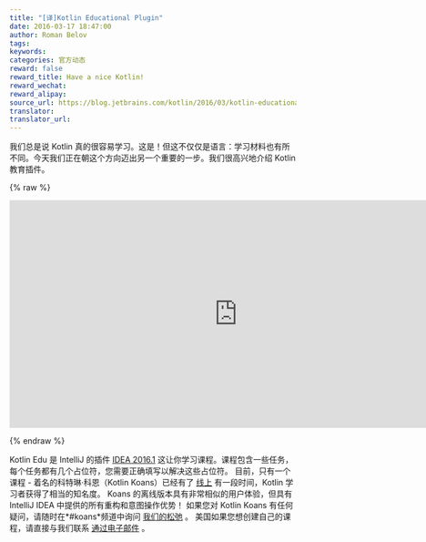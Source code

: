 ```yaml
---
title: "[译]Kotlin Educational Plugin"
date: 2016-03-17 18:47:00
author: Roman Belov
tags:
keywords:
categories: 官方动态
reward: false
reward_title: Have a nice Kotlin!
reward_wechat:
reward_alipay:
source_url: https://blog.jetbrains.com/kotlin/2016/03/kotlin-educational-plugin/
translator:
translator_url:
---
```


我们总是说 Kotlin 真的很容易学习。这是！但这不仅仅是语言：学习材料也有所不同。今天我们正在朝这个方向迈出另一个重要的一步。我们很高兴地介绍 Kotlin 教育插件。

{% raw %}
<p><iframe frameborder="0" height="400" src="https://www.youtube.com/embed/0ponbfQhESY?rel=0&amp;controls=0&amp;showinfo=0" width="800"></iframe></p>
{% endraw %}

Kotlin Edu 是 IntelliJ 的插件 [IDEA 2016.1](http://blog.jetbrains.com/idea/2016/03/intellij-idea-2016-1-is-here/) 这让你学习课程。课程包含一些任务，每个任务都有几个占位符，您需要正确填写以解决这些占位符。
目前，只有一个课程 - 着名的科特琳·科恩（Kotlin Koans）已经有了 [线上](http://try.kotlinlang.org/koans) 有一段时间，Kotlin 学习者获得了相当的知名度。 Koans 的离线版本具有非常相似的用户体验，但具有 IntelliJ IDEA 中提供的所有重构和意图操作优势！
如果您对 Kotlin Koans 有任何疑问，请随时在*#koans*频道中询问 [我们的松弛](http://kotlinslackin.herokuapp.com) 。
美国如果您想创建自己的课程，请直接与我们联系 [通过电子邮件](mailto:roman.belov@jetbrains.com) 。
